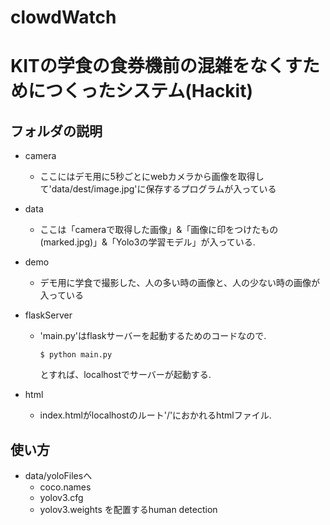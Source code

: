 # clowdWatch

# KITの学食の食券機前の混雑をなくすためにつくったシステム(Hackit)

## フォルダの説明
- camera  
    - ここにはデモ用に5秒ごとにwebカメラから画像を取得して'data/dest/image.jpg'に保存するプログラムが入っている
- data  
    - ここは「cameraで取得した画像」&「画像に印をつけたもの(marked.jpg)」&「Yolo3の学習モデル」が入っている.

- demo  
    - デモ用に学食で撮影した、人の多い時の画像と、人の少ない時の画像が入っている

- flaskServer  
    - 'main.py'はflaskサーバーを起動するためのコードなので.
        ```
        $ python main.py
        ```
        とすれば、localhostでサーバーが起動する.
- html
    - index.htmlがlocalhostのルート'/'におかれるhtmlファイル.

## 使い方

- data/yoloFilesへ
    - coco.names
    - yolov3.cfg
    - yolov3.weights
    を配置するhuman detection
